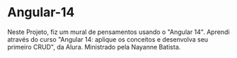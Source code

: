 # Angular-14
 Neste Projeto, fiz um mural de pensamentos usando o "Angular 14". Aprendi através do curso "Angular 14: aplique os conceitos e desenvolva seu primeiro CRUD", da Alura. Ministrado pela Nayanne Batista.
